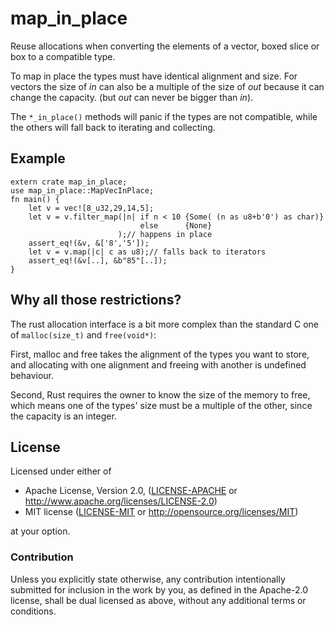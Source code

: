 # map_in_place

Reuse allocations when converting the elements of a vector, boxed slice or box
to a compatible type.

To map in place the types must have identical alignment and size.
For vectors the size of *in* can also be a multiple of the size of *out*
because it can change the capacity. (but *out* can never be bigger than *in*).

The `*_in_place()` methods will panic if the types are not compatible,
while the others will fall back to iterating and collecting.

## Example

```
extern crate map_in_place;
use map_in_place::MapVecInPlace;
fn main() {
    let v = vec![8_u32,29,14,5];
    let v = v.filter_map(|n| if n < 10 {Some( (n as u8+b'0') as char)}
                             else      {None}
                        );// happens in place
    assert_eq!(&v, &['8','5']);
    let v = v.map(|c| c as u8);// falls back to iterators
    assert_eq!(&v[..], &b"85"[..]);
}
```

## Why all those restrictions?  
The rust allocation interface is a bit more complex than the standard C one of
`malloc(size_t)` and `free(void*)`:

First, malloc and free takes the alignment of the types you want to store,
and allocating with one alignment and freeing with another is undefined behaviour.

Second, Rust requires the owner to know the size of the memory to free,
which means one of the types' size must be a multiple of the other,
since the capacity is an integer.

## License

Licensed under either of

 * Apache License, Version 2.0, ([LICENSE-APACHE](LICENSE-APACHE) or http://www.apache.org/licenses/LICENSE-2.0)
 * MIT license ([LICENSE-MIT](LICENSE-MIT) or http://opensource.org/licenses/MIT)

at your option.

### Contribution

Unless you explicitly state otherwise, any contribution intentionally
submitted for inclusion in the work by you, as defined in the Apache-2.0
license, shall be dual licensed as above, without any additional terms or
conditions.
